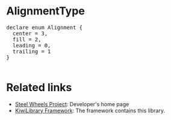 # AlignmentType

<pre>
declare enum Alignment {
  center = 3,
  fill = 2,
  leading = 0,
  trailing = 1
}

</pre>

# Related links
* [Steel Wheels Project](https://gitlab.com/steewheels/project/-/blob/main/README.md): Developer's home page
* [KiwiLibrary Framework](https://gitlab.com/steewheels/kiwiscript/-/blob/main/KiwiLibrary/README.md): The framework contains this library.


